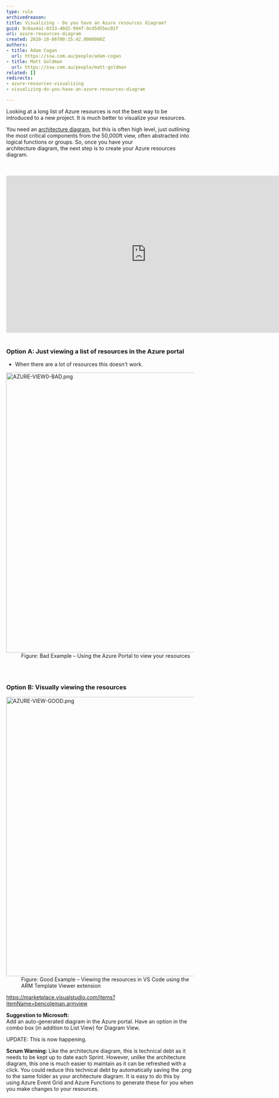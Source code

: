 ```yaml
---
type: rule
archivedreason: 
title: Visualizing - Do you have an Azure resources diagram?
guid: 9c0aa4a1-0333-48d2-994f-9cd5d55ec01f
uri: azure-resources-diagram
created: 2020-10-06T00:15:42.0000000Z
authors:
- title: Adam Cogan
  url: https://ssw.com.au/people/adam-cogan
- title: Matt Goldman
  url: https://ssw.com.au/people/matt-goldman
related: []
redirects:
- azure-resources-visualizing
- visualizing-do-you-have-an-azure-resources-diagram

---
```



<p>Looking at a long list of Azure resources is not the best way to be introduced to a new project. It is much better to visualize your resources.<br></p><p>You need an&#160;<a href="/_layouts/15/FIXUPREDIRECT.ASPX?WebId=3dfc0e07-e23a-4cbb-aac2-e778b71166a2&amp;TermSetId=07da3ddf-0924-4cd2-a6d4-a4809ae20160&amp;TermId=7b588070-e0d2-46f4-811e-87b15a8c190d">architecture diagram</a>, but this is often high level, just outlining the most critical components from the 50,000ft view, often abstracted into logical functions or groups. So, once you have your architecture&#160;diagram,&#160;the next step is to create your Azure resources diagram.<br></p>
<br><excerpt class='endintro'></excerpt><br>
<div class="ms-rtestate-read ms-rte-embedcode ms-rte-embedil ms-rtestate-notify s4-wpActive"><iframe width="750" height="422" src="https&#58;//www.youtube.com/embed/mSg4CM8FbXo" frameborder="0"></iframe>&#160;</div><h3 class="ssw15-rteElement-H3">Option A&#58; Just viewing a list of resources in the Azure portal</h3><ul><li>​When there are a lot of resources this doesn't work.</li></ul><p></p><dl class="badImage"><dt> 
      <img src="/SiteAssets/azure-resources-diagram/azure%20resources.png" alt="AZURE-VIEW0-BAD.png" style="width&#58;752px;" /> 
   </dt><dd>Figure&#58; Bad Example – Using the&#160;Azure Portal to view your resources</dd><h3 class="ssw15-rteElement-H3">
      <br>
   </h3><h3 class="ssw15-rteElement-H3">​​​​Option B&#58; Visually viewing the resources<br></h3></dl><dl class="goodImage"><dt> 
      <img src="/PublishingImages/AZURE-VIEW-GOOD.png" alt="AZURE-VIEW-GOOD.png" style="width&#58;750px;" /> 
   </dt><dd>Figure&#58; Good Example – Viewing the resources in VS Code using the ARM Template Viewer&#160;extension</dd></dl><p></p><p>
   <a href="https&#58;//marketplace.visualstudio.com/items?itemName=bencoleman.armview">https&#58;//marketplace.visualstudio.com/items?itemName=bencoleman.armview​</a></p><p>
   <b>Suggestion to Microsoft&#58;</b><br>Add an auto-generated diagram in the Azure portal. Have an option in the combo box (in addition to List View) for Diagram View.<br></p><p>UPDATE&#58; This is now happening.<br></p><div class="ms-rtestate-read ms-rte-wpbox" unselectable="on"><div class="ms-rtestate-notify  ms-rtestate-read cc39af3c-0bf6-42b6-a35e-c676ef0fac5e" id="div_cc39af3c-0bf6-42b6-a35e-c676ef0fac5e" unselectable="on"></div><div id="vid_cc39af3c-0bf6-42b6-a35e-c676ef0fac5e" unselectable="on" style="display&#58;none;"></div></div><p class="ssw15-rteElement-P"><b>​Scrum Warning&#58; </b>Like the architecture diagram, this is technical debt as it needs to be kept up to date each Sprint. However, unlike the architecture diagram, this one is much easier to maintain as it can be refreshed with a click.​ You&#160;could reduce this technical debt by automatically saving the .png to the same folder as your architecture diagram.&#160;It is easy to do this by using&#160;Azure Event Grid and Azure Functions to generate&#160;these for you when you make changes to your resources.<br></p>


